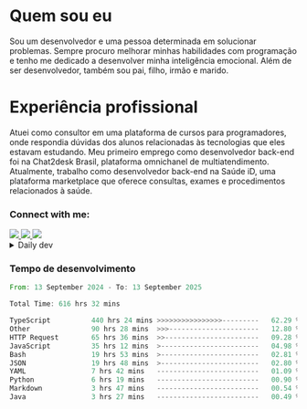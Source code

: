 # Quem sou eu
Sou um desenvolvedor e uma pessoa determinada em solucionar problemas. Sempre procuro melhorar minhas habilidades com programação e tenho me dedicado a desenvolver minha inteligência emocional. Além de ser desenvolvedor, também sou pai, filho, irmão e marido.

# Experiência profissional
Atuei como consultor em uma plataforma de cursos para programadores, onde respondia dúvidas dos alunos relacionadas às tecnologias que eles estavam estudando.
Meu primeiro emprego como desenvolvedor back-end foi na Chat2desk Brasil, plataforma omnichanel de multiatendimento.
Atualmente, trabalho como desenvolvedor back-end na Saúde iD, uma plataforma marketplace que oferece consultas, exames e procedimentos relacionados à saúde.

### Connect with me:
<a href="https://www.linkedin.com/in/theusmoreira" target="_blank" >
<img src="https://img.shields.io/badge/linkedin-%230077B5.svg?&style=for-the-badge&logo=linkedin&logoColor=white ">
</a>
<a href="https://www.instagram.com/matheus.s.moreira/" target="_blank">
<img src="https://img.shields.io/badge/instagram-%23E4405F.svg?&style=for-the-badge&logo=instagram&logoColor=white">
</a>
<a href="mailto:matheussm301@gmail.com"  target="_blank">
<img src="https://img.shields.io/badge/gmail-%23E4405F.svg?&style=for-the-badge&logo=gmail&logoColor=white">
</a>


<details>
  <summary>Daily dev </summary>
<p>
  <a href="https://app.daily.dev/matheussantos"><img src="https://github.com/matheus-santos-moreira/matheus-santos-moreira/blob/master/devcard.svg" width="200" alt="Matheus Santos's Dev Card"/></a>
 </p>
</details>

<h3>Tempo de desenvolvimento</h3>

<!--START_SECTION:waka-->

```rust
From: 13 September 2024 - To: 13 September 2025

Total Time: 616 hrs 32 mins

TypeScript          440 hrs 24 mins >>>>>>>>>>>>>>>>---------   62.29 %
Other               90 hrs 28 mins  >>>----------------------   12.80 %
HTTP Request        65 hrs 36 mins  >>-----------------------   09.28 %
JavaScript          35 hrs 12 mins  >------------------------   04.98 %
Bash                19 hrs 53 mins  >------------------------   02.81 %
JSON                19 hrs 48 mins  >------------------------   02.80 %
YAML                7 hrs 42 mins   -------------------------   01.09 %
Python              6 hrs 19 mins   -------------------------   00.90 %
Markdown            3 hrs 47 mins   -------------------------   00.54 %
Java                3 hrs 27 mins   -------------------------   00.49 %
```

<!--END_SECTION:waka-->

